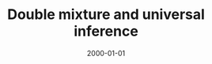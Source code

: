 ---
title: "Double mixture and universal inference"
collection: publications
permalink: /publications/2000-01-01-Double-mixture-and-universal-inference
date: 2000-01-01
pdf: '../files/Vert2000Double.pdf'
citation: 'J.-P. Vert.
Double mixture and universal inference.
Technical Report Ecole Normale Sup<span class="bibtex-protected">é</span>rieure DMA-00-15, 2000.'
---